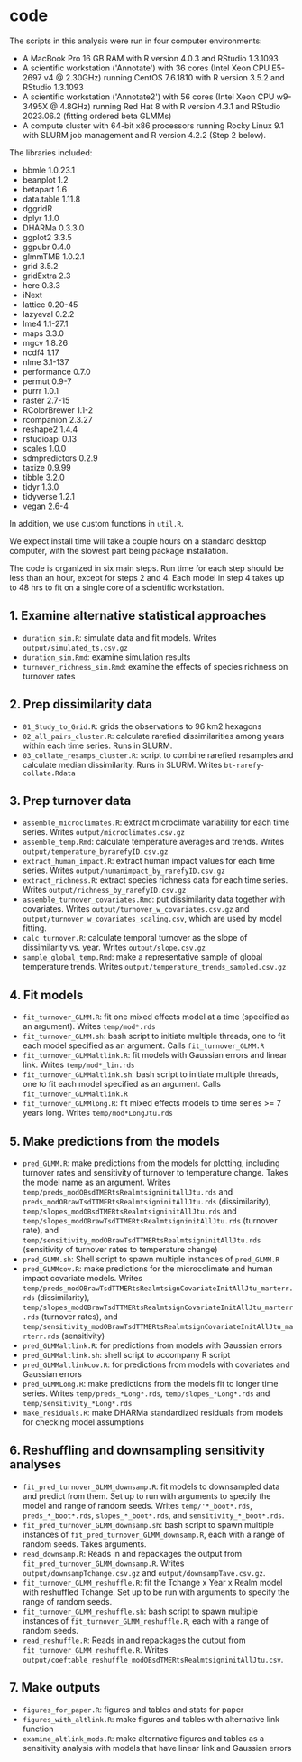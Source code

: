 # code

The scripts in this analysis were run in four computer environments:
- A MacBook Pro 16 GB RAM with R version 4.0.3 and RStudio 1.3.1093
- A scientific workstation ('Annotate') with 36 cores (Intel Xeon CPU E5-2697 v4 @ 2.30GHz) running CentOS 7.6.1810 with R version 3.5.2 and RStudio 1.3.1093
- A scientific workstation ('Annotate2') with 56 cores (Intel Xeon CPU w9-3495X @ 4.8GHz) running Red Hat 8 with R version 4.3.1 and RStudio 2023.06.2 (fitting ordered beta GLMMs)
- A compute cluster with 64-bit x86 processors running Rocky Linux 9.1 with SLURM job management and R version 4.2.2 (Step 2 below).

The libraries included:
- bbmle 1.0.23.1
- beanplot 1.2
- betapart 1.6
- data.table 1.11.8
- dggridR
- dplyr 1.1.0
- DHARMa 0.3.3.0
- ggplot2 3.3.5
- ggpubr 0.4.0
- glmmTMB 1.0.2.1
- grid 3.5.2
- gridExtra 2.3
- here 0.3.3
- iNext
- lattice 0.20-45
- lazyeval 0.2.2
- lme4 1.1-27.1
- maps 3.3.0
- mgcv 1.8.26
- ncdf4 1.17
- nlme 3.1-137
- performance 0.7.0
- permut 0.9-7
- purrr 1.0.1
- raster 2.7-15
- RColorBrewer 1.1-2
- rcompanion 2.3.27
- reshape2 1.4.4
- rstudioapi 0.13
- scales 1.0.0
- sdmpredictors 0.2.9
- taxize 0.9.99
- tibble 3.2.0
- tidyr 1.3.0
- tidyverse 1.2.1
- vegan 2.6-4

In addition, we use custom functions in `util.R`.

We expect install time will take a couple hours on a standard desktop computer, with the slowest part being package installation.

The code is organized in six main steps. Run time for each step should be less than an hour, except for steps 2 and 4. Each model in step 4 takes up to 48 hrs to fit on a single core of a scientific workstation.

## 1. Examine alternative statistical approaches
- `duration_sim.R`: simulate data and fit models. Writes `output/simulated_ts.csv.gz`
- `duration_sim.Rmd`: examine simulation results
- `turnover_richness_sim.Rmd`: examine the effects of species richness on turnover rates

## 2. Prep dissimilarity data
- `01_Study_to_Grid.R`: grids the observations to 96 km2 hexagons
- `02_all_pairs_cluster.R`: calculate rarefied dissimilarities among years within each time series. Runs in SLURM.
- `03_collate_resamps_cluster.R`: script to combine rarefied resamples and calculate median dissimilarity. Runs in SLURM. Writes `bt-rarefy-collate.Rdata`

## 3. Prep turnover data
- `assemble_microclimates.R`: extract microclimate variability for each time series. Writes `output/microclimates.csv.gz`
- `assemble_temp.Rmd`: calculate temperature averages and trends. Writes `output/temperature_byrarefyID.csv.gz`
- `extract_human_impact.R`: extract human impact values for each time series. Writes `output/humanimpact_by_rarefyID.csv.gz`
- `extract_richness.R`: extract species richness data for each time series. Writes `output/richness_by_rarefyID.csv.gz`
- `assemble_turnover_covariates.Rmd`: put dissimilarity data together with covariates. Writes `output/turnover_w_covariates.csv.gz` and `output/turnover_w_covariates_scaling.csv`, which are used by model fitting.
- `calc_turnover.R`: calculate temporal turnover as the slope of dissimilarity vs. year. Writes `output/slope.csv.gz`
- `sample_global_temp.Rmd`: make a representative sample of global temperature trends. Writes `output/temperature_trends_sampled.csv.gz`

## 4. Fit models
- `fit_turnover_GLMM.R`: fit one mixed effects model at a time (specified as an argument). Writes `temp/mod*.rds`
- `fit_turnover_GLMM.sh`: bash script to initiate multiple threads, one to fit each model specified as an argument. Calls `fit_turnover_GLMM.R`
- `fit_turnover_GLMMaltlink.R`: fit models with Gaussian errors and linear link. Writes `temp/mod*_lin.rds`
- `fit_turnover_GLMMaltlink.sh`: bash script to initiate multiple threads, one to fit each model specified as an argument. Calls `fit_turnover_GLMMaltlink.R`
- `fit_turnover_GLMMlong.R`: fit mixed effects models to time series >= 7 years long. Writes `temp/mod*LongJtu.rds`

## 5. Make predictions from the models
- `pred_GLMM.R`: make predictions from the models for plotting, including turnover rates and sensitivity of turnover to temperature change. Takes the model name as an argument. Writes `temp/preds_modOBsdTMERtsRealmtsigninitAllJtu.rds` and `preds_modOBrawTsdTTMERtsRealmtsigninitAllJtu.rds` (dissimilarity), `temp/slopes_modOBsdTMERtsRealmtsigninitAllJtu.rds` and `temp/slopes_modOBrawTsdTTMERtsRealmtsigninitAllJtu.rds` (turnover rate), and `temp/sensitivity_modOBrawTsdTTMERtsRealmtsigninitAllJtu.rds` (sensitivity of turnover rates to temperature change)
- `pred_GLMM.sh`: Shell script to spawn multiple instances of `pred_GLMM.R`
- `pred_GLMMcov.R`: make predictions for the microcolimate and human impact covariate models. Writes `temp/preds_modOBrawTsdTTMERtsRealmtsignCovariateInitAllJtu_marterr.rds` (dissimilarity), `temp/slopes_modOBrawTsdTTMERtsRealmtsignCovariateInitAllJtu_marterr.rds` (turnover rates), and `temp/sensitivity_modOBrawTsdTTMERtsRealmtsignCovariateInitAllJtu_marterr.rds` (sensitivity)
- `pred_GLMMaltlink.R`: for predictions from models with Gaussian errors
- `pred_GLMMaltlink.sh`: shell script to accompany R script
- `pred_GLMMaltlinkcov.R`: for predictions from models with covariates and Gaussian errors
- `pred_GLMMLong.R`: make predictions from the models fit to longer time series. Writes `temp/preds_*Long*.rds`, `temp/slopes_*Long*.rds` and `temp/sensitivity_*Long*.rds`
- `make_residuals.R`: make DHARMa standardized residuals from models for checking model assumptions

## 6. Reshuffling and downsampling sensitivity analyses
- `fit_pred_turnover_GLMM_downsamp.R`: fit models to downsampled data and predict from them. Set up to run with arguments to specify the model and range of random seeds. Writes `temp/'*_boot*.rds`, `preds_*_boot*.rds`, `slopes_*_boot*.rds`, and `sensitivity_*_boot*.rds`.
- `fit_pred_turnover_GLMM_downsamp.sh`: bash script to spawn multiple instances of `fit_pred_turnover_GLMM_downsamp.R`, each with a range of random seeds. Takes arguments.
- `read_downsamp.R`: Reads in and repackages the output from `fit_pred_turnover_GLMM_downsamp.R`. Writes `output/downsampTchange.csv.gz` and `output/downsampTave.csv.gz`.
- `fit_turnover_GLMM_reshuffle.R`: fit the Tchange x Year x Realm model with reshuffled Tchange. Set up to be run with arguments to specify the range of random seeds.
- `fit_turnover_GLMM_reshuffle.sh`: bash script to spawn multiple instances of `fit_turnover_GLMM_reshuffle.R`, each with a range of random seeds.
- `read_reshuffle.R`: Reads in and repackages the output from `fit_turnover_GLMM_reshuffle.R`. Writes `output/coeftable_reshuffle_modOBsdTMERtsRealmtsigninitAllJtu.csv`.

## 7. Make outputs
- `figures_for_paper.R`: figures and tables and stats for paper
- `figures_with_altlink.R`: make figures and tables with alternative link function
- `examine_altlink_mods.R`: make alternative figures and tables as a sensitivity analysis with models that have linear link and Gaussian errors
